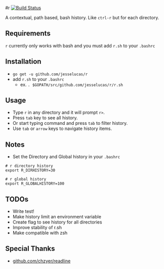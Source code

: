 #r
[![Build Status](https://travis-ci.org/jesselucas/r.svg?branch=master)](https://travis-ci.org/jesselucas/r)

A contextual, path based, bash history. Like `ctrl-r` but for each directory.

## Requirements
`r` currently only works with bash and you must add `r.sh` to your `.bashrc`

## Installation
* `go get -u github.com/jesselucas/r`
* add `r.sh` to your `.bashrc`
  * ex. `. $GOPATH/src/github.com/jesselucas/r/r.sh`

## Usage
* Type `r` in any directory and it will prompt `r>`.
* Press `tab` key to see all history.
* Or start typing command and press `tab` to filter history.
* Use `tab` or `arrow` keys to navigate history items.

## Notes
* Set the Directory and Global history in your `.bashrc`
```
# r directory history
export R_DIRHISTORY=30

# r global history
export R_GLOBALHISTORY=100
```

## TODOs
* Write test!
* Make history limit an environment variable
* Create flag to see history for all directories
* Improve stability of r.sh
* Make compatible with zsh

## Special Thanks
* [github.com/chzyer/readline](https://github.com/chzyer/readline)
